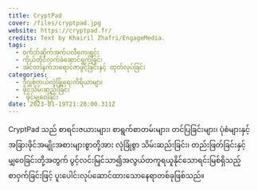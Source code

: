 ```yaml
---
title: CryptPad
cover: /files/cryptpad.jpg
website: https://cryptpad.fr/
credits: Text by Khairil Zhafri/EngageMedia.
tags:
  - ဝက်ဘ်ဆိုက်အက်ပလီကေးရှင်း
  - ကိုယ်တိုင်လက်ခံဆောင်ရွက်ခြင်း
  - အင်တာနက်ဘရောင်ဇာဖွင့်ခြင်းနှင့် ထုတ်လုပ်ခြင်း
categories:
  - ဒီဂျစ်တယ်လုံခြုံရေးကိရိယာများ
  - ဖိုင်သိမ်းဆည်းခြင်း
  -  ဖိုင်မျှဝေခြင်း
date: 2023-01-19T21:28:00.311Z
---
```

CryptPad သည် စာရင်းဇယားများ၊ စာရွက်စာတမ်းများ၊ တင်ပြခြင်းများ၊ ပုံစံများနှင့် အခြားဖိုင်အမျိုးအစားများစွာတို့အား လုံခြုံစွာ သိမ်းဆည်းခြင်း၊ တည်းဖြတ်ခြင်းနှင့် မျှဝေခြင်းတို့အတွက် ပွင့်လင်းမြင်သာ၍အလွယ်တကူရယူနိုင်သောရင်းမြစ်ရှိသည့် စာဝှက်ခြင်းဖြင့် ပူးပေါင်းလုပ်ဆောင်ထားသောနေရာတစ်ခုဖြစ်သည်။